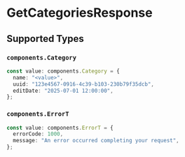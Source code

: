 # GetCategoriesResponse


## Supported Types

### `components.Category`

```typescript
const value: components.Category = {
  name: "<value>",
  uuid: "123e4567-0916-4c39-b103-230b79f35dcb",
  editDate: "2025-07-01 12:00:00",
};
```

### `components.ErrorT`

```typescript
const value: components.ErrorT = {
  errorCode: 1000,
  message: "An error occurred completing your request",
};
```

